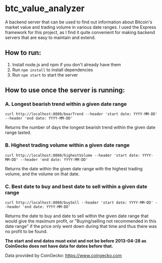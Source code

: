 # btc_value_analyzer

A backend server that can be used to find out information about Bitcoin's market value and trading volume in various date ranges. I used the Express framework for this project, as I find it quite convenient for making backend servers that are easy to maintain and extend.

## How to run:
1. Install node.js and npm if you don't already have them
2. Run `npm install` to install dependencies
3. Run `npm start` to start the server

## How to use once the server is running:

### A. Longest bearish trend within a given date range
`curl http://localhost:8080/bearTrend --header 'start date: YYYY-MM-DD' --header 'end date: YYYY-MM-DD'`

Returns the number of days the longest bearish trend within the given date range lasted.

### B. Highest trading volume within a given date range
`curl http://localhost:8080/highestVolume --header 'start date: YYYY-MM-DD' --header 'end date: YYYY-MM-DD'`

Returns the date within the given date range with the highest trading volume, and the volume on that date.

### C. Best date to buy and best date to sell within a given date range
`curl http://localhost:8080/buySell --header 'start date: YYYY-MM-DD' --header 'end date: YYYY-MM-DD'`

Returns the date to buy and date to sell within the given date range that would give the maximum profit, or "Buying/selling not recommended in this date range"
if the price only went down during that time and thus there was no profit to be found.


**The start and end dates must exist and not be before 2013-04-28 as CoinGecko does not have data for dates before that.**

Data provided by CoinGecko: https://www.coingecko.com
